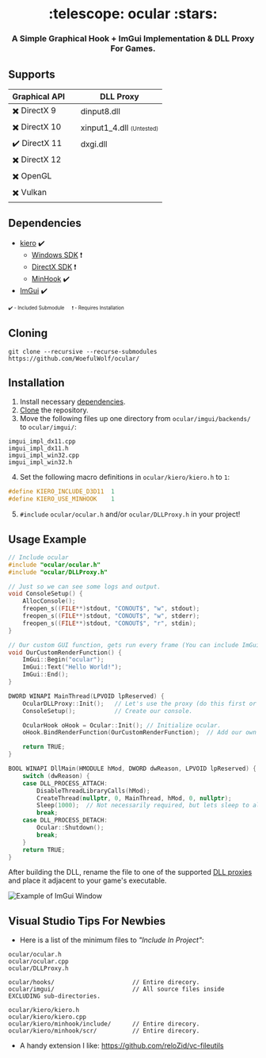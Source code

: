 <h1 align="center">:telescope: ocular :stars:</h1>
<h3 align="center">A Simple Graphical Hook + ImGui Implementation &amp; DLL Proxy For Games.</h2>

## Supports

| Graphical API                       | | DLL Proxy     |
| ----------------------------------- |-| ------------- |
| :heavy_multiplication_x: DirectX 9  | | dinput8.dll   |
| :heavy_multiplication_x: DirectX 10 | | xinput1_4.dll <sub><sup>(Untested)</sup></sub> |
| :heavy_check_mark: DirectX 11       | | dxgi.dll  |
| :heavy_multiplication_x: DirectX 12 | |   |
| :heavy_multiplication_x: OpenGL     | |   |
| :heavy_multiplication_x: Vulkan     | |   |

## Dependencies
* [kiero](https://github.com/Rebzzel/kiero/) :heavy_check_mark:
  * [Windows SDK](https://www.microsoft.com/en-us/download/details.aspx?id=8279) :heavy_exclamation_mark:
  * [DirectX SDK](https://www.microsoft.com/en-us/download/details.aspx?id=6812) :heavy_exclamation_mark:
  * [MinHook](https://github.com/TsudaKageyu/minhook) :heavy_check_mark:
* [ImGui](https://github.com/ocornut/imgui/) :heavy_check_mark:

<sub><sup>:heavy_check_mark: - Included Submodule &emsp; :heavy_exclamation_mark: - Requires Installation</sup></sub>

## Cloning
```
git clone --recursive --recurse-submodules https://github.com/WoefulWolf/ocular/
```

## Installation
1. Install necessary [dependencies](https://github.com/WoefulWolf/ocular/#dependencies).
2. [Clone](https://github.com/WoefulWolf/ocular/#cloning) the repository.
3. Move the following files up one directory from `ocular/imgui/backends/` to `ocular/imgui/`:
```
imgui_impl_dx11.cpp
imgui_impl_dx11.h
imgui_impl_win32.cpp
imgui_impl_win32.h
```
4. Set the following macro definitions in `ocular/kiero/kiero.h` to `1`:
```c++
#define KIERO_INCLUDE_D3D11  1
#define KIERO_USE_MINHOOK    1
```
5. `#include` `ocular/ocular.h` and/or `ocular/DLLProxy.h` in your project!

## Usage Example
```c++
// Include ocular
#include "ocular/ocular.h"
#include "ocular/DLLProxy.h"

// Just so we can see some logs and output.
void ConsoleSetup() {
    AllocConsole();
    freopen_s((FILE**)stdout, "CONOUT$", "w", stdout);
    freopen_s((FILE**)stdout, "CONOUT$", "w", stderr);
    freopen_s((FILE**)stdout, "CONOUT$", "r", stdin);
}

// Our custom GUI function, gets run every frame (You can include ImGui functions).
void OurCustomRenderFunction() {
    ImGui::Begin("ocular");
    ImGui::Text("Hello World!");
    ImGui::End();
}

DWORD WINAPI MainThread(LPVOID lpReserved) {
    OcularDLLProxy::Init();   // Let's use the proxy (do this first or very early).
    ConsoleSetup();           // Create our console.

    OcularHook oHook = Ocular::Init(); // Initialize ocular.
    oHook.BindRenderFunction(OurCustomRenderFunction);  // Add our own render function.

    return TRUE;
}

BOOL WINAPI DllMain(HMODULE hMod, DWORD dwReason, LPVOID lpReserved) {
    switch (dwReason) {
    case DLL_PROCESS_ATTACH:
        DisableThreadLibraryCalls(hMod);
        CreateThread(nullptr, 0, MainThread, hMod, 0, nullptr);
        Sleep(1000);  // Not necessarily required, but lets sleep to allow everything to be setup.
        break;
    case DLL_PROCESS_DETACH:
        Ocular::Shutdown();
        break;
    }
    return TRUE;
}

```
After building the DLL, rename the file to one of the supported [DLL proxies](https://github.com/WoefulWolf/ocular/#supports) and place it adjacent to your game's executable.

![Example of ImGui Window](https://i.imgur.com/NpRoK55.png)

## Visual Studio Tips For Newbies
 * Here is a list of the minimum files to *"Include In Project"*:
```
ocular/ocular.h
ocular/ocular.cpp
ocular/DLLProxy.h

ocular/hooks/                      // Entire direcory.
ocular/imgui/                      // All source files inside EXCLUDING sub-directories.

ocular/kiero/kiero.h
ocular/kiero/kiero.cpp
ocular/kiero/minhook/include/      // Entire direcory.
ocular/kiero/minhook/scr/          // Entire direcory.
```
 * A handy extension I like: https://github.com/reloZid/vc-fileutils
